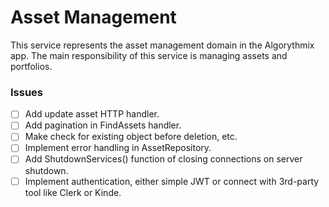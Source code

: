 # Asset Management

This service represents the asset management domain in the Algorythmix app. The main
responsibility of this service is managing assets and portfolios.

### Issues

- [ ] Add update asset HTTP handler.
- [ ] Add pagination in FindAssets handler.
- [ ] Make check for existing object before deletion, etc.
- [ ] Implement error handling in AssetRepository.
- [ ] Add ShutdownServices() function of closing connections on server shutdown.
- [ ] Implement authentication, either simple JWT or connect with 3rd-party tool like Clerk or Kinde.
